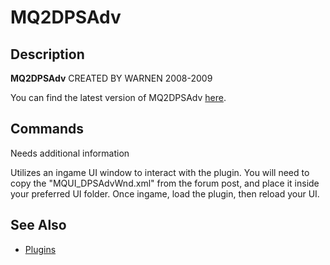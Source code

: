 # MQ2DPSAdv

## Description

**MQ2DPSAdv** CREATED BY WARNEN 2008-2009

You can find the latest version of MQ2DPSAdv [here](https://macroquest2.com/phpBB3/viewtopic.php?f=50&t=16340&hilit=MQ2DPSAdv).

## Commands

Needs additional information

Utilizes an ingame UI window to interact with the plugin. You will need to copy the "MQUI\_DPSAdvWnd.xml" from the forum post, and place it inside your preferred UI folder. Once ingame, load the plugin, then reload your UI.

## See Also

* [Plugins](../../documentation/macroquest2-plugins.md)

